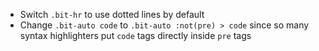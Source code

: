 - Switch `.bit-hr` to use dotted lines by default
- Change `.bit-auto code` to `.bit-auto :not(pre) > code` since so many syntax
  highlighters put `code` tags directly inside `pre` tags
